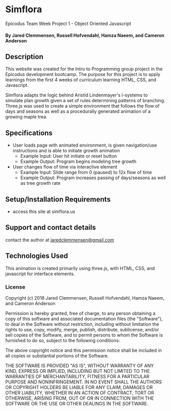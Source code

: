 # Simflora
Epicodus Team Week Project 1 - Object Oriented Javascript

#### By Jared Clemmensen, Russell Hofvendahl, Hamza Naeem, and Cameron Anderson

## Description

This website was created for the Intro to Programming group project in the Epicodus development bootcamp. The purpose for this project is to apply learnings from the first 4 weeks of curriculum learning HTML, CSS, and Javascript.

Simflora adapts the logic behind Aristid Lindenmayer's l-systems to simulate plan growth given a set of rules determining patterns of branching. Three.js was used to create a simple environment that follows the flow of days and seasons as well as a procedurally generated animation of a growing maple trea.

## Specifications
* User loads page with animated environment, is given navigation/use instructions and is able to initiate growth animation
  * Example Input: User hit initiate or reset button
  * Example Output: Program begins modeling tree growth
* User changes flow of time via interactive element
  * Example Input: Slide range from 0 (paused) to 12x flow of time
  * Example Output: Program increases passing of days/seasons as well as tree growth rate

## Setup/Installation Requirements

* access this site at simflora.us


## Support and contact details

contact the author at jaredclemmensen@gmail.com

## Technologies Used

This animation is created primarily using three.js, with HTML, CSS, and javascript for interface elements.

### License

Copyright (c) 2018 Jared Clemmensen, Russell Hofvendahl, Hamza Naeem, and Cameron Anderson

Permission is hereby granted, free of charge, to any person obtaining a copy of this software and associated documentation files (the "Software"), to deal in the Software without restriction, including without limitation the rights to use, copy, modify, merge, publish, distribute, sublicense, and/or sell copies of the Software, and to permit persons to whom the Software is furnished to do so, subject to the following conditions:

The above copyright notice and this permission notice shall be included in all copies or substantial portions of the Software.

THE SOFTWARE IS PROVIDED "AS IS", WITHOUT WARRANTY OF ANY KIND, EXPRESS OR IMPLIED, INCLUDING BUT NOT LIMITED TO THE WARRANTIES OF MERCHANTABILITY, FITNESS FOR A PARTICULAR PURPOSE AND NONINFRINGEMENT. IN NO EVENT SHALL THE AUTHORS OR COPYRIGHT HOLDERS BE LIABLE FOR ANY CLAIM, DAMAGES OR OTHER LIABILITY, WHETHER IN AN ACTION OF CONTRACT, TORT OR OTHERWISE, ARISING FROM, OUT OF OR IN CONNECTION WITH THE SOFTWARE OR THE USE OR OTHER DEALINGS IN THE SOFTWARE.
